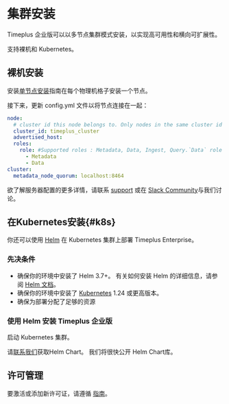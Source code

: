 # 集群安装

Timeplus 企业版可以以多节点集群模式安装，以实现高可用性和横向可扩展性。

支持裸机和 Kubernetes。

## 裸机安装

安装[单节点安装](singlenode_install)指南在每个物理机格子安装一个节点。

接下来，更新 config.yml 文件以将节点连接在一起：

```yaml
node:
  # cluster id this node belongs to. Only nodes in the same cluster id can form a cluster
  cluster_id: timeplus_cluster
  advertised_host:
  roles:
    role: #Supported roles : Metadata, Data, Ingest, Query.`Data` role contains both `Ingest and Query` roles
      - Metadata
      - Data
cluster:
  metadata_node_quorum: localhost:8464
```

欲了解服务器配置的更多详情，请联系 [support](mailto:support@timeplus.com) 或在 [Slack Community](timeplus.com/slack)与我们讨论。

## 在Kubernetes安装{#k8s}

你还可以使用 [Helm](https://helm.sh/) 在 Kubernetes 集群上部署 Timeplus Enterprise。

### 先决条件

- 确保你的环境中安装了 Helm 3.7+。 有关如何安装 Helm 的详细信息，请参阅 [Helm 文档](https://helm.sh/docs/intro/install/)。
- 确保你的环境中安装了 [Kubernetes](https://kubernetes.io/) 1.24 或更高版本。
- 确保为部署分配了足够的资源

### 使用 Helm 安装 Timeplus 企业版

启动 Kubernetes 集群。

请[联系我们](mailto:support@timeplus.com)获取Helm Chart。 我们将很快公开 Helm Chart库。

## 许可管理

要激活或添加新许可证，请遵循 [指南](server_config#license)。
